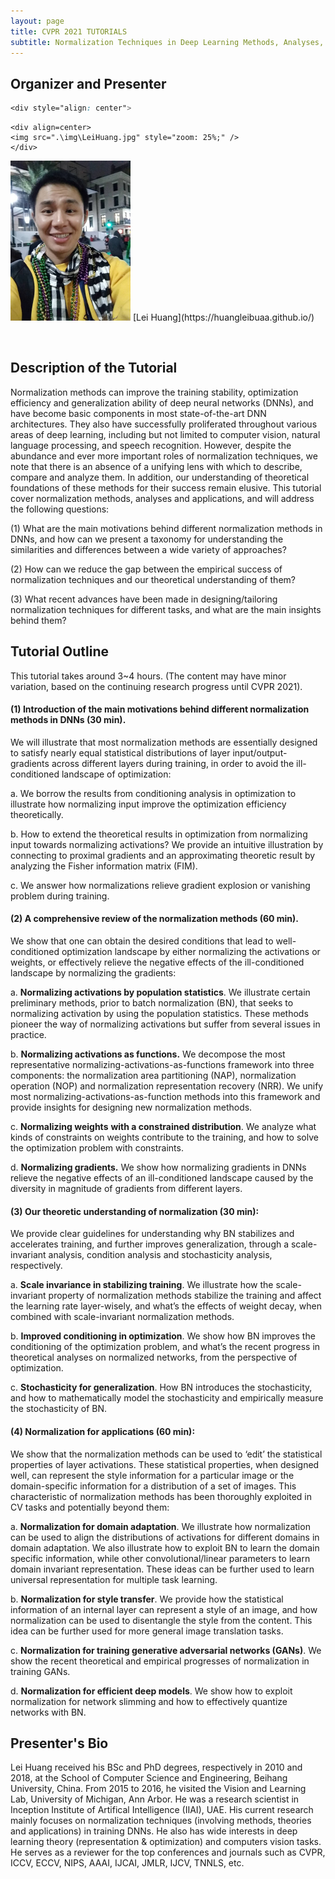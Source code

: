 ```yaml
---
layout: page
title: CVPR 2021 TUTORIALS
subtitle: Normalization Techniques in Deep Learning Methods, Analyses, and Applications
---
```






## **Organizer and Presenter**

```css
<div style="align: center">
```

```text
<div align=center>
<img src=".\img\LeiHuang.jpg" style="zoom: 25%;" />
</div>
```

<img src=".\img\LeiHuang.jpg" style="zoom: 25%;" />
 	[Lei Huang](https://huangleibuaa.github.io/)																			

​									

## Description of the Tutorial

Normalization methods can improve the training stability, optimization efficiency and generalization ability of deep neural networks (DNNs), and have become basic components in most state-of-the-art DNN architectures. They also have successfully proliferated throughout various areas of deep learning, including but not limited to computer vision, natural language processing, and speech recognition. However, despite the abundance and ever more important roles of normalization techniques, we note that there is an absence of a unifying lens with which to describe, compare and analyze them. In addition, our understanding of theoretical foundations of these methods for their success remain elusive. This tutorial cover normalization methods, analyses and applications, and will address the following questions:

(1) What are the main motivations behind different normalization methods in DNNs, and how can we present a taxonomy for understanding the similarities and differences between a wide variety of approaches?

(2) How can we reduce the gap between the empirical success of normalization techniques and our theoretical understanding of them?

(3) What recent advances have been made in designing/tailoring normalization techniques for different tasks, and what are the main insights behind them?



## Tutorial Outline

This tutorial takes around 3~4 hours.  (The content may have minor variation, based on the continuing research progress until CVPR 2021).

#### (1)  **Introduction of the main motivations behind different normalization methods in DNNs** **(30 min).**  

We will illustrate that most normalization methods are essentially designed to satisfy nearly equal statistical distributions of layer input/output-gradients across different layers during training, in order to avoid the ill-conditioned landscape of optimization: 

a.  We borrow the results from conditioning analysis in optimization to illustrate how normalizing input improve the optimization efficiency theoretically. 

b.  How to extend the theoretical results in optimization from normalizing input towards normalizing activations? We provide an intuitive illustration by connecting to proximal gradients and an approximating theoretic result by analyzing the Fisher information matrix (FIM).

c.  We answer how normalizations relieve gradient explosion or vanishing problem during training. 

 

#### (2) **A comprehensive review of the normalization methods (60 min).**  

We show that one can obtain the desired conditions that lead to well-conditioned optimization landscape by either normalizing the activations or weights, or effectively relieve the negative effects of the ill-conditioned landscape by normalizing the gradients: 

a.  **Normalizing activations by population statistics**. We illustrate certain preliminary methods, prior to batch normalization (BN), that seeks to normalizing activation by using the population statistics. These methods pioneer the way of normalizing activations but suffer from several issues in practice. 

b.  **Normalizing activations as functions.** We decompose the most representative normalizing-activations-as-functions framework into three components: the normalization area partitioning (NAP), normalization operation (NOP) and normalization representation recovery (NRR). We unify most normalizing-activations-as-function methods into this framework and provide insights for designing new normalization methods.

c. **Normalizing weights** **with a constrained distribution**. We analyze what kinds of constraints on weights contribute to the training, and how to solve the optimization problem with constraints. 

d.  **Normalizing gradients.** We show how normalizing gradients in DNNs relieve the negative effects of an ill-conditioned landscape caused by the diversity in magnitude of gradients from different layers. 

 

#### (3) **Our theoretic understanding of normalization (30 min)**: 

We provide clear guidelines for understanding why BN stabilizes and accelerates training, and further improves generalization, through a scale-invariant analysis, condition analysis and stochasticity analysis, respectively.

a.  **Scale invariance in stabilizing training**. We illustrate how the scale-invariant property of normalization methods stabilize the training and affect the learning rate layer-wisely, and what’s the effects of weight decay, when combined with scale-invariant normalization methods.

b.  **Improved conditioning in optimization**. We show how BN improves the conditioning of the optimization problem, and what’s the recent progress in theoretical analyses on normalized networks, from the perspective of optimization.

c.  **Stochasticity for generalization**. How BN introduces the stochasticity, and how to mathematically model the stochasticity and empirically measure the stochasticity of BN. 

 

#### (4) **Normalization for applications (60 min)**: 

We show that the normalization methods can be used to ‘edit’ the statistical properties of layer activations. These statistical properties, when designed well, can represent the style information for a particular image or the domain-specific information for a distribution of a set of images. This characteristic of normalization methods has been thoroughly exploited in CV tasks and potentially beyond them:

a.  **Normalization for domain adaptation**. We illustrate how normalization can be used to align the distributions of activations for different domains in domain adaptation. We also illustrate how to exploit BN to learn the domain specific information, while other convolutional/linear parameters to learn domain invariant representation. These ideas can be further used to learn universal representation for multiple task learning.

b.  **Normalization for style transfer**. We provide how the statistical information of an internal layer can represent a style of an image, and how normalization can be used to disentangle the style from the content. This idea can be further used for more general image translation tasks.

c.  **Normalization for training generative adversarial networks (GANs)**. We show the recent theoretical and empirical progresses of normalization in training GANs. 

d.  **Normalization for efficient deep models**. We show how to exploit normalization for network slimming and how to effectively quantize networks with BN. 

 



## Presenter's Bio

Lei Huang received his BSc and PhD degrees, respectively in 2010 and 2018, at the School of Computer Science and Engineering, Beihang University, China. From 2015 to 2016, he visited the Vision and Learning Lab, University of Michigan, Ann Arbor. He was a research scientist in Inception Institute of Artifical Intelligence (IIAI), UAE. His current research mainly focuses on normalization techniques (involving methods, theories and applications) in training DNNs. He also has wide interests in deep learning theory (representation & optimization) and computers vision tasks. He serves as a reviewer for the top conferences and journals such as CVPR, ICCV, ECCV, NIPS, AAAI, IJCAI, JMLR, IJCV, TNNLS, etc.